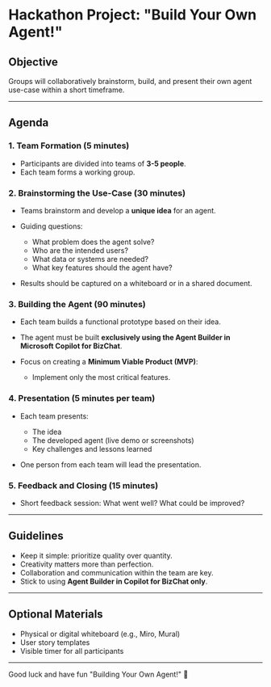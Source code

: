 # Hackathon Project: "Build Your Own Agent!"

## Objective
Groups will collaboratively brainstorm, build, and present their own agent use-case within a short timeframe.

---

## Agenda

### 1. Team Formation (5 minutes)
- Participants are divided into teams of **3-5 people**.
- Each team forms a working group.

### 2. Brainstorming the Use-Case (30 minutes)
- Teams brainstorm and develop a **unique idea** for an agent.
- Guiding questions:
  - What problem does the agent solve?
  - Who are the intended users?
  - What data or systems are needed?
  - What key features should the agent have?

- Results should be captured on a whiteboard or in a shared document.

### 3. Building the Agent (90 minutes)
- Each team builds a functional prototype based on their idea.
- The agent must be built **exclusively using the Agent Builder in Microsoft Copilot for BizChat**.

- Focus on creating a **Minimum Viable Product (MVP)**:
  - Implement only the most critical features.

### 4. Presentation (5 minutes per team)
- Each team presents:
  - The idea
  - The developed agent (live demo or screenshots)
  - Key challenges and lessons learned

- One person from each team will lead the presentation.

### 5. Feedback and Closing (15 minutes)
- Short feedback session: What went well? What could be improved?

---

## Guidelines
- Keep it simple: prioritize quality over quantity.
- Creativity matters more than perfection.
- Collaboration and communication within the team are key.
- Stick to using **Agent Builder in Copilot for BizChat only**.

---

## Optional Materials
- Physical or digital whiteboard (e.g., Miro, Mural)
- User story templates
- Visible timer for all participants

---

Good luck and have fun "Building Your Own Agent!" 🚀